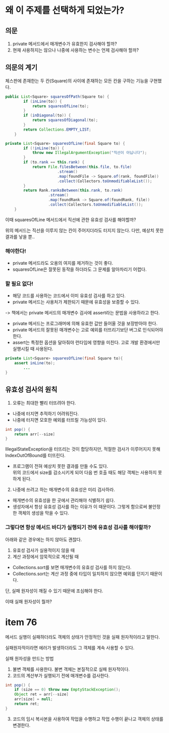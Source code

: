 # 왜 이 주제를 선택하게 되었는가?
## 의문
1. private 메서드에서 매개변수가 유효한지 검사해야 할까?
2. 현재 사용하지는 않으나 나중에 사용하는 변수는 언제 검사해야 할까?

## 의문의 계기
체스판에 존재한는 두 칸(Square)의 사이에 존재하는 모든 칸을 구하는 기능을 구현했다.

```java
public List<Square> squaresOfPath(Square to) {
        if (inLine(to)) {
            return squaresOfLine(to);
        }
        if (inDiagonal(to)) {
            return squaresOfDiagonal(to);
        }
        return Collections.EMPTY_LIST;
    }
```

```java
private List<Square> squaresOfLine(final Square to) {
        if (!inLine(to)) {
            throw new IllegalArgumentException("직선이 아닙니다");
        }
        if (to.rank == this.rank) {
            return File.filesBetween(this.file, to.file)
                       .stream()
                       .map(foundFile -> Square.of(rank, foundFile))
                       .collect(Collectors.toUnmodifiableList());
        }
        return Rank.ranksBetween(this.rank, to.rank)
                   .stream()
                   .map(foundRank -> Square.of(foundRank, file))
                   .collect(Collectors.toUnmodifiableList());
    }
```

이때 squaresOfLine 메서드에서 직선에 관한 유효성 검사를 해야할까?

위의 메서드는 직선을 이루지 않는 칸이 주어지더라도 터지지 않는다.
다만, 예상치 못한 결과를 낳을 뿐..

### 해야한다!
- private 메서드라도 오용의 여지를 제거하는 것이 좋다.
- squaresOfLine은 잘못된 동작을 하더라도 그 문제를 알아차리기 어렵다. 

### 할 필요 없다!
- 해당 코드를 사용하는 코드에서 이미 유효성 검사를 하고 있다.
- private 메서드는 사용처가 제한되기 때문에 유효성을 보증할 수 있다.

-> 책에서는 private 메서드의 매개변수 검사에 assert라는 문법을 사용하라고 한다.
- private 메서드는 프로그래머에 의해 유효한 값만 들어올 것을 보장받아야 한다.
- private 메서드의 잘못된 매개변수는 고로 예외를 터뜨리기보단 버그로 인식되어야 한다.
- assert는 특정한 옵션을 달아줘야 런타임에 영향을 미친다. 고로 개발 환경에서만 실행시킬 때 사용된다.

```java
private List<Square> squaresOfLine(final Square to){
    assert inLine(to);
        ...
}
```

## 유효성 검사의 원칙
1. 오류는 최대한 빨리 터뜨려야 한다.
- 나중에 터지면 추적하기 어려워진다.
- 나중에 터지면 모호한 예외를 터뜨릴 가능성이 있다.

```java
int pop() {
    return arr[--size]    
}
```
IllegalStateException을 터뜨리는 것이 합당하지만,
적절한 검사가 이루어지지 못해 IndexOutOfBound를 터뜨린다. 

- 프로그램이 전혀 예상치 못한 결과를 만들 수도 있다.</br>
위의 코드에서 size를 감소시키게 되어 다음 번 호출 때도 해당 객체는 사용하지 못하게 된다.

2. 나중에 쓰려고 하는 매개변수의 유효성은 미리 검사하라.
- 매개변수의 유효성을 한 곳에서 관리해야 식별하기 쉽다.
- 생성자에서 항상 유효성 검사를 하는 이유가 이 때문이다. 그렇게 함으로써 불안정한 객체의 생성을 막을 수 있다.

### 그렇다면 항상 메서드 바디가 실행되기 전에 유효성 검사를 해야할까?
아래와 같은 경우에는 하지 않아도 괜찮다.
1. 유효성 검사가 실용적이지 않을 때
2. 계산 과정에서 암묵적으로 계산될 때
- Collections.sort를 보면 매개변수의 유효성 검사를 하지 않는다.
- Collections.sort는 계산 과정 중에 타입이 일치하지 않으면 예외를 던지기 때문이다.

단, 실패 원자성이 깨질 수 있기 때문에 조심해야 한다.

이때 실패 원자성이 뭘까?

# item 76
메서드 실행이 실패하더라도 객체의 상태가 안정적인 것을 실패 원자적이라고 말한다.  

실패원자적이라면 에러가 발생하더라도 그 객체를 계속 사용할 수 있다.

실패 원자성을 만드는 방법
1. 불변 객체를 사용한다. 불변 객체는 본질적으로 실패 원자적이다.
2. 코드의 계산부가 실행되기 전에 매개변수를 검사한다.
```java
int pop() {
    if (size == 0) throw new EmptyStackException();
    Object ret = arr[--size]
    arr[size] = null;
    return ret;
} 
```
3. 코드의 임시 복사본을 사용하여 작업을 수행하고 작업 수행이 끝나고 객체의 상태를 변경한다.
